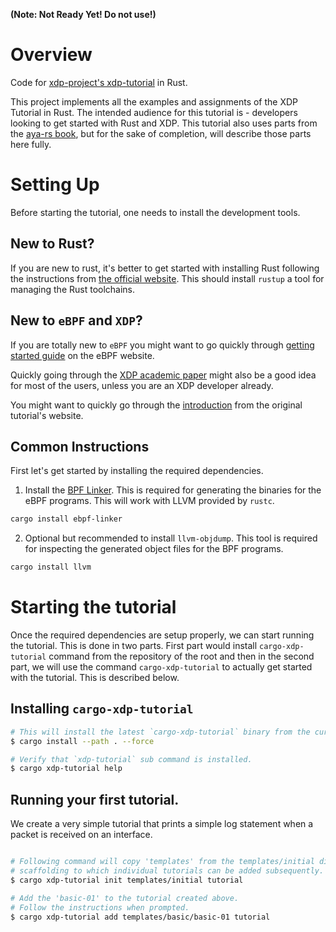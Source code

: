 **(Note: Not Ready Yet! Do not use!)**

# Overview

Code for [xdp-project's xdp-tutorial](https://github.com/xdp-project/xdp-tutorial/) in Rust.

This project implements all the examples and assignments of the XDP Tutorial in Rust. The intended audience for this tutorial is - developers looking to get started with Rust and XDP. This tutorial also uses parts from the [aya-rs book](https://aya-rs.dev/book/), but for the sake of completion, will describe those parts here fully.


# Setting Up

Before starting the tutorial, one needs to install the development tools.

## New to Rust?

If you are new to rust, it's better to get started with installing Rust following the instructions from [the official website](https://www.rust-lang.org/learn/get-started). This should install `rustup` a tool for managing the Rust toolchains.


## New to `eBPF` and `XDP`?

If you are totally new to `eBPF` you might want to go quickly through [getting started guide](https://ebpf.io/get-started/) on the eBPF website.

Quickly going through the [XDP academic paper](https://github.com/xdp-project/xdp-paper/blob/master/xdp-the-express-data-path.pdf) might also be a good idea for most of the users, unless you are an XDP developer already.

You might want to quickly go through the [introduction](https://github.com/xdp-project/xdp-tutorial/#introduction) from the original tutorial's website.


## Common Instructions

First let's get started by installing the required dependencies.

1. Install the [BPF Linker](https://github.com/aya-rs/bpf-linker). This is required for generating the binaries for the eBPF programs. This will work with LLVM provided by `rustc`.

```bash
cargo install ebpf-linker
```

2. Optional but recommended to install `llvm-objdump`. This tool is required for inspecting the generated object files for the BPF programs.

```bash
cargo install llvm
```

# Starting the tutorial

Once the required dependencies are setup properly, we can start running the tutorial. This is done in two parts. First part would install `cargo-xdp-tutorial` command from the repository of the root and then in the second part, we will use the command `cargo-xdp-tutorial` to actually get started with the tutorial. This is described below.

## Installing `cargo-xdp-tutorial`

```bash
# This will install the latest `cargo-xdp-tutorial` binary from the current directory (crate).
$ cargo install --path . --force

# Verify that `xdp-tutorial` sub command is installed.
$ cargo xdp-tutorial help
```

## Running your first tutorial.

We create a very simple tutorial that prints a simple log statement when a packet is received on an interface.
```bash

# Following command will copy 'templates' from the templates/initial directory and creating a basic
# scaffolding to which individual tutorials can be added subsequently.
$ cargo xdp-tutorial init templates/initial tutorial

# Add the 'basic-01' to the tutorial created above.
# Follow the instructions when prompted.
$ cargo xdp-tutorial add templates/basic/basic-01 tutorial

```
